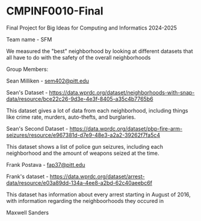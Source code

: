 # CMPINF0010-Final
Final Project for Big Ideas for Computing and Informatics 2024-2025

Team name - SFM

We measured the "best" neighborhood by looking at different datasets that all have to do with the safety of the overall neighborhoods

Group Members:

Sean Milliken - sem402@pitt.edu

Sean's Dataset - https://data.wprdc.org/dataset/neighborhoods-with-snap-data/resource/bce22c26-9d3e-4e3f-8405-a35c4b7765b6

This dataset gives a lot of data from each neighborhood, including things like crime rate, murders, auto-thefts, and burglaries.

Sean's Second Dataset - https://data.wprdc.org/dataset/pbp-fire-arm-seizures/resource/e967381d-d7e9-48e3-a2a2-39262f7fa5c4

This dataset shows a list of police gun seizures, including each neighborhood and the amount of weapons seized at the time.

Frank Postava - fap37@pitt.edu

Frank's dataset - https://data.wprdc.org/dataset/arrest-data/resource/e03a89dd-134a-4ee8-a2bd-62c40aeebc6f 

This dataset has information about every arrest starting in August of 2016, with information regarding the neighboorhoods they occured in

Maxwell Sanders


